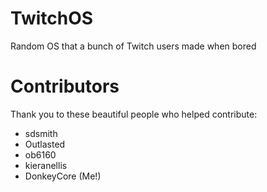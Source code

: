 # TwitchOS
Random OS that a bunch of Twitch users made when bored

# Contributors
Thank you to these beautiful people who helped contribute:
* sdsmith
* Outlasted
* ob6160
* kieranellis
* DonkeyCore (Me!)
